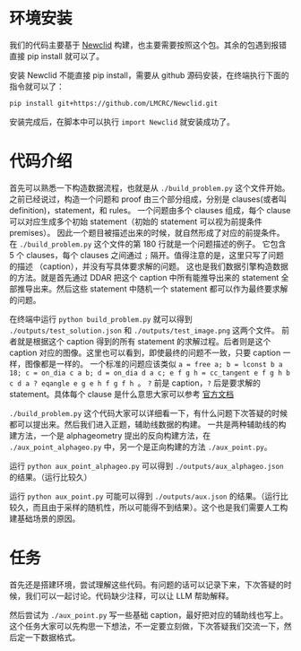 # 环境安装

我们的代码主要基于 [Newclid](https://github.com/LMCRC/Newclid) 构建，也主要需要按照这个包。其余的包遇到报错直接 pip install 就可以了。

安装 Newclid 不能直接 pip install，需要从 github 源码安装，在终端执行下面的指令就可以了：

```bash
pip install git+https://github.com/LMCRC/Newclid.git
```

安装完成后，在脚本中可以执行 `import Newclid` 就安装成功了。

# 代码介绍

首先可以熟悉一下构造数据流程，也就是从 `./build_problem.py` 这个文件开始。之前已经说过，构造一个问题和 proof 由三个部分组成，分别是 clauses(或者叫 definition)，statement，和 rules。
一个问题由多个 clauses 组成，每个 clause 可以对应生成多个初始 statement（初始的 statement 可以视为前提条件 premises）。
因此一个题目被描述出来的时候，就自然形成了对应的前提条件。在 `./build_problem.py` 这个文件的第 180 行就是一个问题描述的例子。
它包含 5 个 clauses，每个 clauses 之间通过 `;` 隔开。值得注意的是，这里只写了问题的描述 （caption），并没有写具体要求解的问题。
这也是我们数据引擎构造数据的方法。就是首先通过 DDAR 把这个 caption 中所有能推导出来的 statement 全部推导出来。然后这些 statement 中随机一个 statement 都可以作为最终要求解的问题。

在终端中运行 `python build_problem.py` 就可以得到 `./outputs/test_solution.json` 和 `./outputs/test_image.png` 这两个文件。
前者就是根据这个 caption 得到的所有 statement 的求解过程。后者则是这个 caption 对应的图像。这里也可以看到，即使最终的问题不一致，只要 caption 一样，图像都是一样的。
一个标准的问题应该类似 `a = free a; b = lconst b a 18; c = on_dia c a b; d = on_dia d a c; e f g h = cc_tangent e f g h b c d a ? eqangle e g e h f g f h `。
`?` 前是 caption，`?` 后是要求解的 statement。具体每个 clause 是什么意思大家可以参考 [官方文档](https://lmcrc.github.io/Newclid/manual/default_files/definitions.html)

`./build_problem.py` 这个代码大家可以详细看一下，有什么问题下次答疑的时候都可以提出来。然后我们进入正题，辅助线数据的构建。
一共是两种辅助线的构建方法，一个是 alphageometry 提出的反向构建方法，在 `./aux_point_alphageo.py` 中，另一个是正向构建的方法 `./aux_point.py`。

运行 `python aux_point_alphageo.py` 可以得到 `./outputs/aux_alphageo.json` 的结果。（运行比较久）

运行 `python aux_point.py` 可能可以得到 `./outputs/aux.json` 的结果。（运行比较久，而且由于采样的随机性，所以可能得不到结果）。这个也是我们需要人工构建基础场景的原因。

# 任务

首先还是搭建环境，尝试理解这些代码。有问题的话可以记录下来，下次答疑的时候，我们可以一起讨论。代码缺少注释，可以让 LLM 帮助解释。

然后尝试为 `./aux_point.py` 写一些基础 caption，最好把对应的辅助线也写上。这个任务大家可以先构思一下想法，不一定要立刻做，下次答疑我们交流一下，然后定一下数据格式。